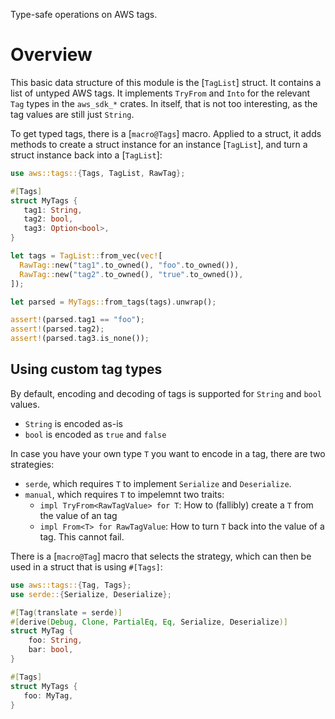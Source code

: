 Type-safe operations on AWS tags.

# Overview

This basic data structure of this module is the [`TagList`] struct. It contains
a list of untyped AWS tags. It implements `TryFrom` and `Into` for the relevant
`Tag` types in the `aws_sdk_*` crates. In itself, that is not too interesting,
as the tag values are still just `String`.

To get typed tags, there is a [`macro@Tags`] macro. Applied to a struct, it adds
methods to create a struct instance for an instance [`TagList`], and turn a
struct instance back into a [`TagList`]:

```rust
use aws::tags::{Tags, TagList, RawTag};

#[Tags]
struct MyTags {
   tag1: String,
   tag2: bool,
   tag3: Option<bool>,
}

let tags = TagList::from_vec(vec![
  RawTag::new("tag1".to_owned(), "foo".to_owned()),
  RawTag::new("tag2".to_owned(), "true".to_owned()),
]);

let parsed = MyTags::from_tags(tags).unwrap();

assert!(parsed.tag1 == "foo");
assert!(parsed.tag2);
assert!(parsed.tag3.is_none());
```

## Using custom tag types

By default, encoding and decoding of tags is supported for `String` and `bool`
values.

- `String` is encoded as-is
- `bool` is encoded as `true` and `false`

In case you have your own type `T` you want to encode in a tag, there are two
strategies:

- `serde`, which requires `T` to implement `Serialize` and `Deserialize`.
- `manual`, which requires `T` to impelemnt two traits:
  - `impl TryFrom<RawTagValue> for T`: How to (fallibly) create a `T` from the
    value of an tag
  - `impl From<T> for RawTagValue`: How to turn `T` back into the value of a
    tag. This cannot fail.

There is a [`macro@Tag`] macro that selects the strategy, which can then be used
in a struct that is using `#[Tags]`:

```rust
use aws::tags::{Tag, Tags};
use serde::{Serialize, Deserialize};

#[Tag(translate = serde)]
#[derive(Debug, Clone, PartialEq, Eq, Serialize, Deserialize)]
struct MyTag {
    foo: String,
    bar: bool,
}

#[Tags]
struct MyTags {
   foo: MyTag,
}
```
